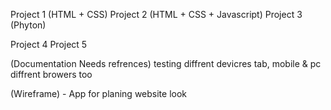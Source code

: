 Project 1 (HTML + CSS)
Project 2 (HTML + CSS + Javascript)
Project 3 (Phyton)

Project 4 
Project 5


(Documentation Needs refrences)
testing diffrent devicres tab, mobile & pc
diffrent browers too

(Wireframe) - App for planing website look





